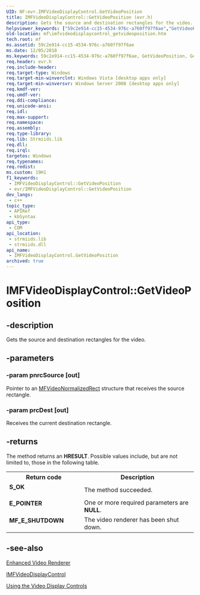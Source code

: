 ```yaml
---
UID: NF:evr.IMFVideoDisplayControl.GetVideoPosition
title: IMFVideoDisplayControl::GetVideoPosition (evr.h)
description: Gets the source and destination rectangles for the video.
helpviewer_keywords: ["59c2e914-cc15-4534-976c-a760ff97f6ae","GetVideoPosition","GetVideoPosition method [Media Foundation]","GetVideoPosition method [Media Foundation]","IMFVideoDisplayControl interface","IMFVideoDisplayControl interface [Media Foundation]","GetVideoPosition method","IMFVideoDisplayControl.GetVideoPosition","IMFVideoDisplayControl::GetVideoPosition","evr/IMFVideoDisplayControl::GetVideoPosition","mf.imfvideodisplaycontrol_getvideoposition"]
old-location: mf\imfvideodisplaycontrol_getvideoposition.htm
tech.root: mf
ms.assetid: 59c2e914-cc15-4534-976c-a760ff97f6ae
ms.date: 12/05/2018
ms.keywords: 59c2e914-cc15-4534-976c-a760ff97f6ae, GetVideoPosition, GetVideoPosition method [Media Foundation], GetVideoPosition method [Media Foundation],IMFVideoDisplayControl interface, IMFVideoDisplayControl interface [Media Foundation],GetVideoPosition method, IMFVideoDisplayControl.GetVideoPosition, IMFVideoDisplayControl::GetVideoPosition, evr/IMFVideoDisplayControl::GetVideoPosition, mf.imfvideodisplaycontrol_getvideoposition
req.header: evr.h
req.include-header: 
req.target-type: Windows
req.target-min-winverclnt: Windows Vista [desktop apps only]
req.target-min-winversvr: Windows Server 2008 [desktop apps only]
req.kmdf-ver: 
req.umdf-ver: 
req.ddi-compliance: 
req.unicode-ansi: 
req.idl: 
req.max-support: 
req.namespace: 
req.assembly: 
req.type-library: 
req.lib: Strmiids.lib
req.dll: 
req.irql: 
targetos: Windows
req.typenames: 
req.redist: 
ms.custom: 19H1
f1_keywords:
 - IMFVideoDisplayControl::GetVideoPosition
 - evr/IMFVideoDisplayControl::GetVideoPosition
dev_langs:
 - c++
topic_type:
 - APIRef
 - kbSyntax
api_type:
 - COM
api_location:
 - strmiids.lib
 - strmiids.dll
api_name:
 - IMFVideoDisplayControl.GetVideoPosition
archived: true
---
```


# IMFVideoDisplayControl::GetVideoPosition


## -description

Gets the source and destination rectangles for the video.

## -parameters

### -param pnrcSource [out]

Pointer to an <a href="/windows/desktop/api/evr/ns-evr-mfvideonormalizedrect">MFVideoNormalizedRect</a> structure that receives the source rectangle.

### -param prcDest [out]

Receives the current destination rectangle.

## -returns

The method returns an <b>HRESULT</b>. Possible values include, but are not limited to, those in the following table.

<table>
<tr>
<th>Return code</th>
<th>Description</th>
</tr>
<tr>
<td width="40%">
<dl>
<dt><b>S_OK</b></dt>
</dl>
</td>
<td width="60%">
The method succeeded.

</td>
</tr>
<tr>
<td width="40%">
<dl>
<dt><b>E_POINTER</b></dt>
</dl>
</td>
<td width="60%">
One or more required parameters are <b>NULL</b>.

</td>
</tr>
<tr>
<td width="40%">
<dl>
<dt><b>MF_E_SHUTDOWN</b></dt>
</dl>
</td>
<td width="60%">
The video renderer has been shut down.

</td>
</tr>
</table>

## -see-also

<a href="/windows/desktop/medfound/enhanced-video-renderer">Enhanced Video Renderer</a>



<a href="/windows/desktop/api/evr/nn-evr-imfvideodisplaycontrol">IMFVideoDisplayControl</a>



<a href="/windows/desktop/medfound/using-the-video-display-controls">Using the Video Display Controls</a>